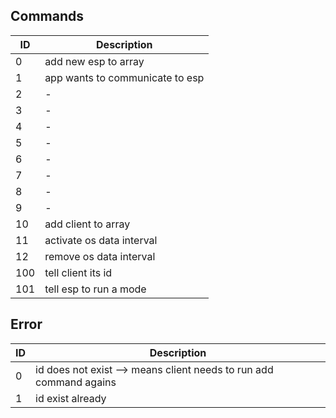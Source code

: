 ## Commands

| ID | Description |
| --- | --- |
| 0 | add new esp to array |
| 1 | app wants to communicate to esp |
| 2 | - |
| 3 | - |
| 4 | - |
| 5 | - |
| 6 | - |
| 7 | - |
| 8 | - |
| 9 | - |
| 10 | add client to array |
| 11 | activate os data interval |
| 12 | remove os data interval |
| 100 | tell client its id |
| 101 | tell esp to run a mode |

## Error
| ID | Description |
| --- | --- |
| 0 | id does not exist --> means client needs to run add command agains |
| 1 | id exist already |
